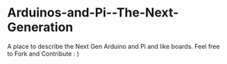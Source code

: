 Arduinos-and-Pi--The-Next-Generation
====================================

A place to describe the Next Gen Arduino and Pi and like boards. Feel free to Fork and Contribute : )
